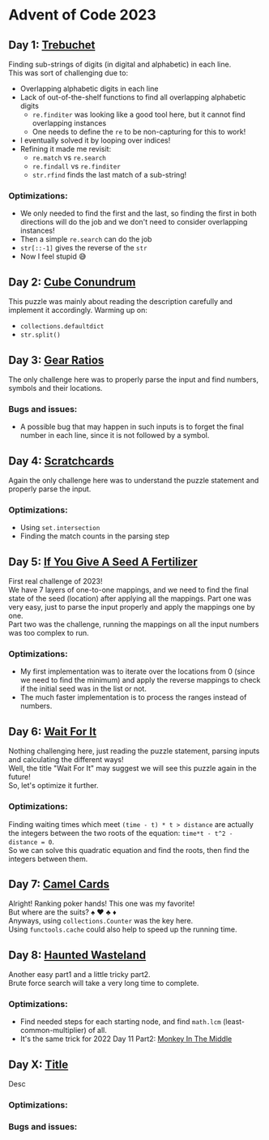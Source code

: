 # Advent of Code 2023

## Day 1: [Trebuchet](https://adventofcode.com/2023/day/1)
Finding sub-strings of digits (in digital and alphabetic) in each line.\
This was sort of challenging due to:
* Overlapping alphabetic digits in each line
* Lack of out-of-the-shelf functions to find all overlapping alphabetic digits
  * `re.finditer` was looking like a good tool here, but it cannot find overlapping instances
  * One needs to define the `re` to be non-capturing for this to work!
* I eventually solved it by looping over indices!
* Refining it made me revisit:
  * `re.match` vs `re.search`
  * `re.findall` vs `re.finditer`
  * `str.rfind` finds the last match of a sub-string!

### Optimizations:
* We only needed to find the first and the last, so finding the first in both directions will do the job and we don't need to consider overlapping instances!
* Then a simple `re.search` can do the job
* `str[::-1]` gives the reverse of the `str`
* Now I feel stupid :sweat_smile:

## Day 2: [Cube Conundrum](https://adventofcode.com/2023/day/2)
This puzzle was mainly about reading the description carefully and implement it accordingly.
Warming up on:
* `collections.defaultdict`
* `str.split()`

## Day 3: [Gear Ratios](https://adventofcode.com/2023/day/3)
The only challenge here was to properly parse the input and find numbers, symbols and their locations.
### Bugs and issues:
* A possible bug that may happen in such inputs is to forget the final number in each line, since it is not followed by a symbol.

## Day 4: [Scratchcards](https://adventofcode.com/2023/day/4)
Again the only challenge here was to understand the puzzle statement and properly parse the input.
### Optimizations:
* Using `set.intersection` 
* Finding the match counts in the parsing step

## Day 5: [If You Give A Seed A Fertilizer](https://adventofcode.com/2023/day/5)
First real challenge of 2023!\
We have 7 layers of one-to-one mappings, and we need to find the final state of the seed (location) after applying all the mappings.
Part one was very easy, just to parse the input properly and apply the mappings one by one.\
Part two was the challenge, running the mappings on all the input numbers was too complex to run.
### Optimizations:
* My first implementation was to iterate over the locations from 0 (since we need to find the minimum) and apply the reverse mappings to check if the initial seed was in the list or not.
* The much faster implementation is to process the ranges instead of numbers.

## Day 6: [Wait For It](https://adventofcode.com/2023/day/6)
Nothing challenging here, just reading the puzzle statement, parsing inputs and calculating the different ways!\
Well, the title "Wait For It" may suggest we will see this puzzle again in the future!\
So, let's optimize it further.
### Optimizations:
  Finding waiting times which meet `(time - t) * t > distance` are actually the integers between the two roots of the equation: `time*t - t^2 - distance = 0`.\
  So we can solve this quadratic equation and find the roots, then find the integers between them.

## Day 7: [Camel Cards](https://adventofcode.com/2023/day/7)
Alright! Ranking poker hands! This one was my favorite!\
But where are the suits? :spades: :hearts: :clubs: :diamonds:\
Anyways, using `collections.Counter` was the key here.\
Using `functools.cache` could also help to speed up the running time.

## Day 8: [Haunted Wasteland](https://adventofcode.com/2023/day/8)
Another easy part1 and a little tricky part2.\
Brute force search will take a very long time to complete.
### Optimizations:
* Find needed steps for each starting node, and find `math.lcm` (least-common-multiplier) of all.
* It's the same trick for 2022 Day 11 Part2: [Monkey In The Middle](https://adventofcode.com/2022/day/11)

## Day X: [Title](https://adventofcode.com/2023/day/X)
Desc
### Optimizations:
### Bugs and issues: